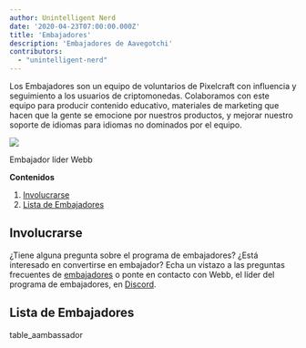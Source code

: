 ```yaml
---
author: Unintelligent Nerd
date: '2020-04-23T07:00:00.000Z'
title: 'Embajadores'
description: 'Embajadores de Aavegotchi'
contributors:
  - "unintelligent-nerd"
---
```


Los Embajadores son un equipo de voluntarios de Pixelcraft con influencia y seguimiento a los usuarios de criptomonedas. Colaboramos con este equipo para producir contenido educativo, materiales de marketing que hacen que la gente se emocione por nuestros productos, y mejorar nuestro soporte de idiomas para idiomas no dominados por el equipo.

<div class="headerImageContainer">
<img class="headerImage" src="/team/webb.png">
<p class="headerImageText">Embajador líder Webb</p>
</div>

<div class="contentsBox">

**Contenidos**

<ol>
<li><a href=#getting-involved>Involucrarse</a></li>
<li><a href=#list-of-aambassadors>Lista de Embajadores</a></li>
</ol>

</div>

## Involucrarse

¿Tiene alguna pregunta sobre el programa de embajadores? ¿Está interesado en convertirse en embajador? Echa un vistazo a las preguntas frecuentes de [embajadores](/faq#aambassador-faq) o ponte en contacto con Webb, el líder del programa de embajadores, en [Discord](https://discord.com/invite/NPwnWB6).

## Lista de Embajadores

table_aambassador